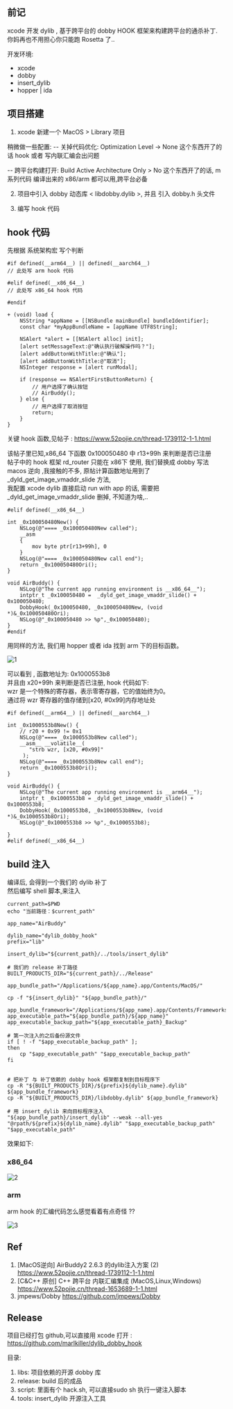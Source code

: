 ## 前记
xcode 开发 dylib , 基于跨平台的 dobby HOOK 框架来构建跨平台的通杀补丁.  
你妈再也不用担心你只能跑 Rosetta 了..  

开发环境: 
- xcode
- dobby
- insert_dylib
- hopper | ida

## 项目搭建

1. xcode 新建一个 MacOS > Library 项目

稍微做一些配置:
-- 关掉代码优化: Optimization Level -> None 
这个东西开了的话 hook 或者 写内联汇编会出问题

-- 跨平台构建打开: Build Active Architecture Only > No 
这个东西开了的话, m系列代码 编译出来的 x86/arm 都可以用,跨平台必备

2. 项目中引入 dobby 动态库 < libdobby.dylib >, 并且 引入 dobby.h 头文件

3. 编写 hook 代码


## hook 代码
先根据 系统架构宏 写个判断  
```
#if defined(__arm64__) || defined(__aarch64__)
// 此处写 arm hook 代码

#elif defined(__x86_64__)
// 此处写 x86_64 hook 代码

#endif

+ (void) load {    
    NSString *appName = [[NSBundle mainBundle] bundleIdentifier];
    const char *myAppBundleName = [appName UTF8String];
    
    NSAlert *alert = [[NSAlert alloc] init];
    [alert setMessageText:@"确认执行破解操作吗？"];
    [alert addButtonWithTitle:@"确认"];
    [alert addButtonWithTitle:@"取消"];
    NSInteger response = [alert runModal];
    
    if (response == NSAlertFirstButtonReturn) {
        // 用户选择了确认按钮
        // AirBuddy();
    } else {
        // 用户选择了取消按钮
        return;
    }
}
```


关键 hook 函数,见帖子 :
https://www.52pojie.cn/thread-1739112-1-1.html  

该帖子里已知,x86_64 下函数 0x100050480 中 r13+99h 来判断是否已注册  
帖子中的 hook 框架 rd_router 只能在 x86下 使用, 我们替换成 dobby 写法  
macos 逆向 ,我接触的不多, 原帖计算函数地址用到了 _dyld_get_image_vmaddr_slide 方法,   
我配置 xcode dylib 直接启动 run with app 的话, 需要把_dyld_get_image_vmaddr_slide 删掉, 不知道为啥,..


```
#elif defined(__x86_64__)

int _0x100050480New() {
    NSLog(@"==== _0x100050480New called");
    __asm
    {  
        mov byte ptr[r13+99h], 0
    }
    NSLog(@"==== _0x100050480New call end");
    return _0x100050480Ori();
}

void AirBuddy() {
    NSLog(@"The current app running environment is __x86_64__");
    intptr_t _0x100050480 =  _dyld_get_image_vmaddr_slide() + 0x100050480;
    DobbyHook(_0x100050480, _0x100050480New, (void *)&_0x100050480Ori);
    NSLog(@"_0x100050480 >> %p",_0x100050480);
}
#endif
```

用同样的方法, 我们用 hopper 或者 ida 找到 arm 下的目标函数。

![1](pic/1.png)

可以看到 , 函数地址为: 0x1000553b8  
并且由 x20+99h 来判断是否已注册, hook 代码如下:  
wzr 是一个特殊的寄存器，表示零寄存器，它的值始终为0。  
通过将 wzr 寄存器的值存储到[x20, #0x99]内存地址处



```
#if defined(__arm64__) || defined(__aarch64__)

int _0x1000553b8New() {
    // r20 + 0x99 != 0x1
    NSLog(@"==== _0x1000553b8New called");
    __asm__ __volatile__(
       "strb wzr, [x20, #0x99]"
     );
    NSLog(@"==== _0x1000553b8New call end");
    return _0x1000553b8Ori();
}

void AirBuddy() {
    NSLog(@"The current app running environment is __arm64__");
    intptr_t _0x1000553b8 = _dyld_get_image_vmaddr_slide() + 0x1000553b8;
    DobbyHook(_0x1000553b8, _0x1000553b8New, (void *)&_0x1000553b8Ori);
    NSLog(@"_0x1000553b8 >> %p",_0x1000553b8);
    
}
#elif defined(__x86_64__)
```

## build 注入

编译后, 会得到一个我们的 dylib 补丁  
然后编写 shell 脚本,来注入  

```shell
current_path=$PWD
echo "当前路径：$current_path"

app_name="AirBuddy"

dylib_name="dylib_dobby_hook"
prefix="lib"

insert_dylib="${current_path}/../tools/insert_dylib"

# 我们的 release 补丁路径
BUILT_PRODUCTS_DIR="${current_path}/../Release"

app_bundle_path="/Applications/${app_name}.app/Contents/MacOS/"

cp -f "${insert_dylib}" "${app_bundle_path}/"   

app_bundle_framework="/Applications/${app_name}.app/Contents/Frameworks"
app_executable_path="${app_bundle_path}/${app_name}"
app_executable_backup_path="${app_executable_path}_Backup"

# 第一次注入的之后备份源文件
if [ ! -f "$app_executable_backup_path" ]; 
then
    cp "$app_executable_path" "$app_executable_backup_path"
fi


# 把补丁 与 补丁依赖的 dobby hook 框架都复制到目标程序下
cp -R "${BUILT_PRODUCTS_DIR}/${prefix}${dylib_name}.dylib" ${app_bundle_framework}
cp -R "${BUILT_PRODUCTS_DIR}/libdobby.dylib" ${app_bundle_framework}

# 用 insert_dylib 来向目标程序注入
"${app_bundle_path}/insert_dylib" --weak --all-yes "@rpath/${prefix}${dylib_name}.dylib" "$app_executable_backup_path" "$app_executable_path"

```


效果如下:
### x86_64
![2](pic/2.png)

### arm  
arm hook 的汇编代码怎么感觉看着有点奇怪 ??  

![3](pic/3.png)





## Ref
1. [MacOS逆向] AirBuddy2 2.6.3 的dylib注入方案 (2) https://www.52pojie.cn/thread-1739112-1-1.html
2. [C&C++ 原创] C++ 跨平台 内联汇编集成 (MacOS,Linux,Windows) https://www.52pojie.cn/thread-1653689-1-1.html
3. jmpews/Dobby https://github.com/jmpews/Dobby



## Release

项目已经打包 github,可以直接用 xcode 打开 :
https://github.com/marlkiller/dylib_dobby_hook  

目录:
1. libs:  项目依赖的开源 dobby 库
2. release:  build 后的成品
3. script:  里面有个 hack.sh, 可以直接sudo sh 执行一键注入脚本
4. tools: insert_dylib 开源注入工具



